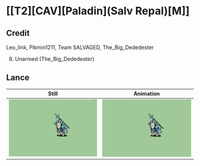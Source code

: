 # [\[T2\]\[CAV\]\[Paladin\]\(Salv Repal\)\[M\]]

## Credit

Leo_link, Pikmin1211, Team SALVAGED, The_Big_Dededester

8. Unarmed (The_Big_Dededester)
	
## Lance

| Still | Animation |
| :---: | :-------: |
| ![Lance still](./Lance_000.png) | ![Lance animation](./Lance.gif) |
